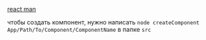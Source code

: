 [react man](react_readme.md)

чтобы создать компонент, нужно написать `node createComponent App/Path/To/Component/ComponentName` в папке `src`